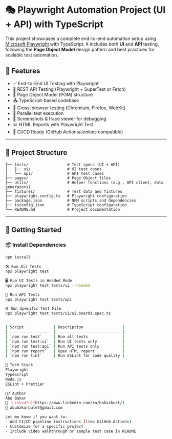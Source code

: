 # 🎭 Playwright Automation Project (UI + API) with TypeScript

This project showcases a complete end-to-end automation setup using [Microsoft Playwright](https://playwright.dev/) with TypeScript. It includes both **UI** and **API** testing, following the **Page Object Model** design pattern and best practices for scalable test automation.

## 📌 Features

- ✅ End-to-End UI Testing with Playwright
- 🔌 REST API Testing (Playwright + SuperTest or Fetch)
- 🧱 Page Object Model (POM) structure
- 📤 TypeScript-based codebase
- 🧪 Cross-browser testing (Chromium, Firefox, WebKit)
- 🐞 Parallel test execution
- 📸 Screenshots & trace viewer for debugging
- 📊 HTML Reports with Playwright Test
- 🔄 CI/CD Ready (GitHub Actions/Jenkins compatible)

---

## 📁 Project Structure

```
├── tests/                 # Test specs (UI + API)
│   ├── ui/                # UI test cases
│   └── api/               # API test cases
├── pages/                 # Page Object files
├── utils/                 # Helper functions (e.g., API client, data generators)
├── fixtures/              # Test data and fixtures
├── playwright.config.ts   # Playwright configuration
├── package.json           # NPM scripts and dependencies
├── tsconfig.json          # TypeScript configuration
└── README.md              # Project documentation
```



---

## 🚀 Getting Started

### 📦 Install Dependencies

```bash
npm install

🛠️ Run All Tests
npx playwright test

🖥️ Run UI Tests in Headed Mode
npx playwright test tests/ui --headed

🧪 Run API Tests
npx playwright test tests/api

🌐 Run Specific Test File
npx playwright test tests/ui/ui.boards.spec.ts


| Script             | Description                 |
| ------------------ | --------------------------- |
| `npm run test`     | Run all tests               |
| `npm run test:ui`  | Run UI tests only           |
| `npm run test:api` | Run API tests only          |
| `npm run report`   | Open HTML report            |
| `npm run lint`     | Run ESLint for code quality |

🧰 Tech Stack
Playwright
TypeScript
Node.js
ESLint + Prettier

🙋‍♂️ Author
Abu Bakar
💼 [LinkedIn](https://www.linkedin.com/in/bakarbuet/)
📧 abubakarbulet@gmail.com

Let me know if you want to:
- Add CI/CD pipeline instructions (like GitHub Actions)
- Customize for a specific project
- Include video walkthrough or sample test case in README
